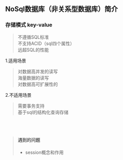 ## NoSql数据库（非关系型数据库）简介

### 存储模式  key-value

>不遵循SQL标准  
不支持ACID（sql四个属性）  
远超SQL的性能  

1.适用场景  
> 对数据高并发的读写  
> 海量数据的读写  
> 对数据高可扩展性的
  
2.不适用场景  
> 需要事务支持  
> 基于sql的结构化查询存储

<br><br>
> #### 遇到的问题 
>- session概念和作用 
